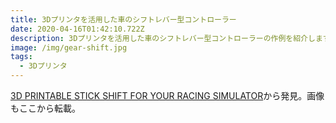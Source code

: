 ```yaml
---
title: 3Dプリンタを活用した車のシフトレバー型コントローラー
date: 2020-04-16T01:42:10.722Z
description: 3Dプリンタを活用した車のシフトレバー型コントローラーの作例を紹介します。
image: /img/gear-shift.jpg
tags:
  - 3Dプリンタ
---
```

[3D PRINTABLE STICK SHIFT FOR YOUR RACING SIMULATOR](https://hackaday.com/2020/01/08/3d-printable-stick-shift-for-your-racing-simulator/)から発見。画像もここから転載。
